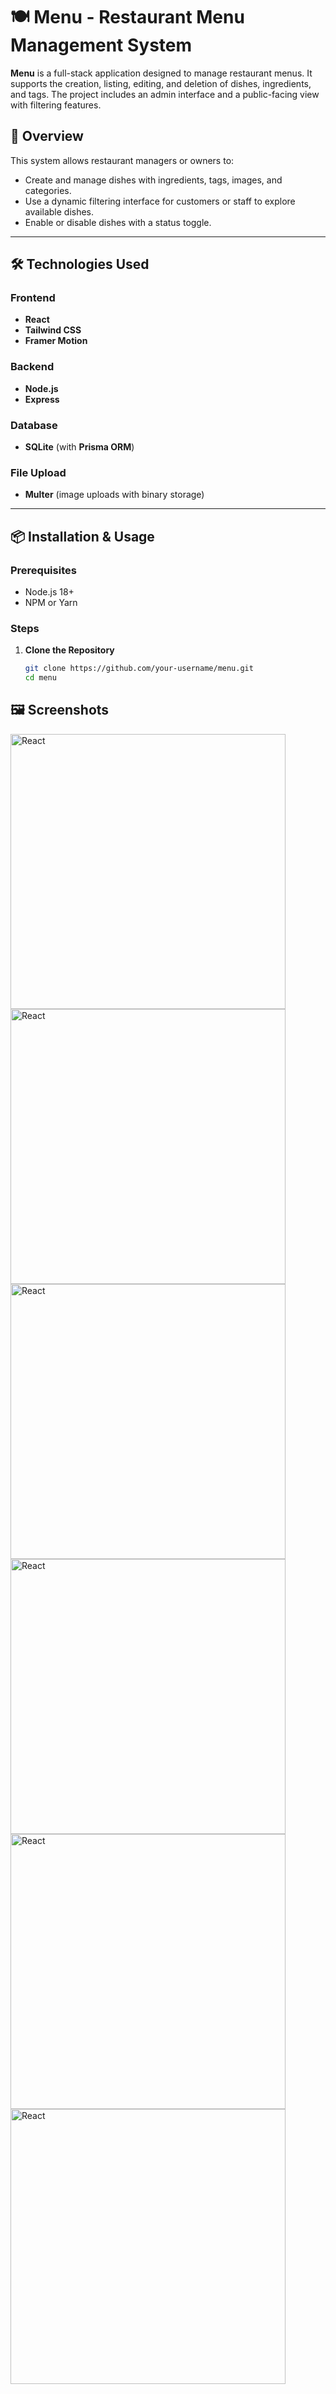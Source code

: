 # 🍽️ Menu - Restaurant Menu Management System

**Menu** is a full-stack application designed to manage restaurant menus. It supports the creation, listing, editing, and deletion of dishes, ingredients, and tags. The project includes an admin interface and a public-facing view with filtering features.

## 📌 Overview

This system allows restaurant managers or owners to:
- Create and manage dishes with ingredients, tags, images, and categories.
- Use a dynamic filtering interface for customers or staff to explore available dishes.
- Enable or disable dishes with a status toggle.

---

## 🛠️ Technologies Used

### Frontend
- **React**
- **Tailwind CSS**
- **Framer Motion**

### Backend
- **Node.js**
- **Express**

### Database
- **SQLite** (with **Prisma ORM**)

### File Upload
- **Multer** (image uploads with binary storage)

---

## 📦 Installation & Usage

### Prerequisites

- Node.js 18+
- NPM or Yarn

### Steps

1. **Clone the Repository**

   ```bash
   git clone https://github.com/your-username/menu.git
   cd menu

## 🖼️ Screenshots
<img src="https://github.com/larissealves/menu/blob/master/public/app-images/img-01.png" height="440" alt="React" />
<img src="https://github.com/larissealves/menu/blob/master/public/app-images/img-02.png" height="440" alt="React" />
<img src="https://github.com/larissealves/menu/blob/master/public/app-images/img-03.png" height="440" alt="React" />
<img src="https://github.com/larissealves/menu/blob/master/public/app-images/img-04.png" height="440" alt="React" />
<img src="https://github.com/larissealves/menu/blob/master/public/app-images/img-05.png" height="440" alt="React" />
<img src="https://github.com/larissealves/menu/blob/master/public/app-images/img-06.png" height="440" alt="React" />
